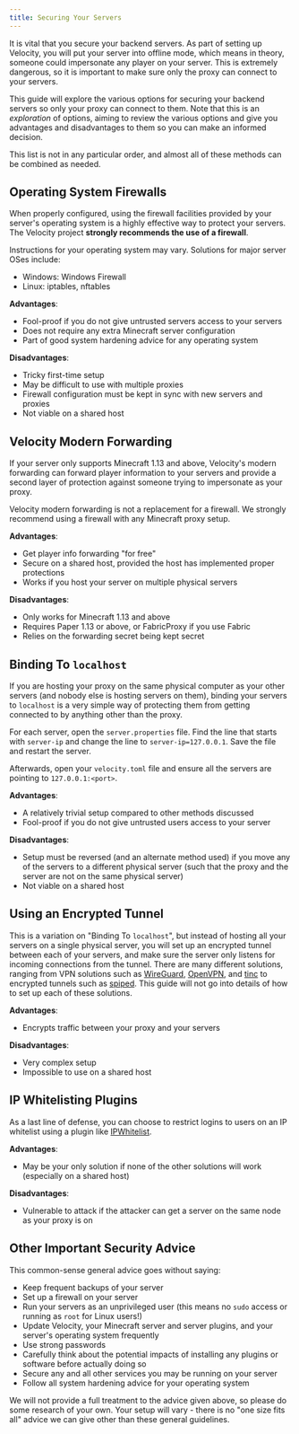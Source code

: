 ```yaml
---
title: Securing Your Servers
---
```


It is vital that you secure your backend servers. As part of setting up Velocity,
you will put your server into offline mode, which means in theory, someone could
impersonate any player on your server. This is extremely dangerous, so it is
important to make sure only the proxy can connect to your servers.

This guide will explore the various options for securing your backend servers so
only your proxy can connect to them. Note that this is an _exploration_ of options,
aiming to review the various options and give you advantages and disadvantages to
them so you can make an informed decision.

This list is not in any particular order, and almost all of these methods can be
combined as needed.

## Operating System Firewalls

When properly configured, using the firewall facilities provided by your server's
operating system is a highly effective way to protect your servers. The Velocity project
**strongly recommends the use of a firewall**.

Instructions for your operating system may vary. Solutions for major server OSes include:

* Windows: Windows Firewall
* Linux: iptables, nftables

**Advantages**:

* Fool-proof if you do not give untrusted servers access to your servers
* Does not require any extra Minecraft server configuration
* Part of good system hardening advice for any operating system

**Disadvantages**:

* Tricky first-time setup
* May be difficult to use with multiple proxies
* Firewall configuration must be kept in sync with new servers and proxies
* Not viable on a shared host

## Velocity Modern Forwarding

If your server only supports Minecraft 1.13 and above, Velocity's modern forwarding
can forward player information to your servers and provide a second layer of protection
against someone trying to impersonate as your proxy.

<Caution>
  Velocity modern forwarding is not a replacement for a firewall. We strongly recommend
  using a firewall with any Minecraft proxy setup.
</Caution>

**Advantages**:

* Get player info forwarding "for free"
* Secure on a shared host, provided the host has implemented proper protections
* Works if you host your server on multiple physical servers

**Disadvantages**:

* Only works for Minecraft 1.13 and above
* Requires Paper 1.13 or above, or FabricProxy if you use Fabric
* Relies on the forwarding secret being kept secret

## Binding To `localhost`

If you are hosting your proxy on the same physical computer as your other servers
(and nobody else is hosting servers on them), binding your servers to `localhost`
is a very simple way of protecting them from getting connected to by anything other
than the proxy.

For each server, open the `server.properties` file. Find the line that starts with
`server-ip` and change the line to `server-ip=127.0.0.1`. Save the file and restart
the server.

Afterwards, open your `velocity.toml` file and ensure all the servers are pointing to
`127.0.0.1:<port>`.

**Advantages**:

* A relatively trivial setup compared to other methods discussed
* Fool-proof if you do not give untrusted users access to your server

**Disadvantages**:

* Setup must be reversed (and an alternate method used) if you move any of the
  servers to a different physical server (such that the proxy and the server
  are not on the same physical server)
* Not viable on a shared host

## Using an Encrypted Tunnel

This is a variation on "Binding To `localhost`", but instead of hosting all your
servers on a single physical server, you will set up an encrypted tunnel between
each of your servers, and make sure the server only listens for incoming connections
from the tunnel. There are many different solutions, ranging from VPN solutions
such as [WireGuard](https://www.wireguard.com), [OpenVPN](https://openvpn.net/), and
[tinc](https://www.tinc-vpn.org/) to encrypted tunnels such as [spiped](https://www.tarsnap.com/spiped.html).
This guide will not go into details of how to set up each of these solutions.

**Advantages**:

* Encrypts traffic between your proxy and your servers

**Disadvantages**:

* Very complex setup
* Impossible to use on a shared host

## IP Whitelisting Plugins

As a last line of defense, you can choose to restrict logins to users on an IP whitelist
using a plugin like [IPWhitelist](https://www.spigotmc.org/resources/ipwhitelist.61/).

**Advantages**:

* May be your only solution if none of the other solutions will work
  (especially on a shared host)

**Disadvantages**:

* Vulnerable to attack if the attacker can get a server on the same
  node as your proxy is on

## Other Important Security Advice

This common-sense general advice goes without saying:

* Keep frequent backups of your server
* Set up a firewall on your server
* Run your servers as an unprivileged user (this means no `sudo` access or running as
  `root` for Linux users!)
* Update Velocity, your Minecraft server and server plugins, and your server's operating
  system frequently
* Use strong passwords
* Carefully think about the potential impacts of installing any plugins or software
  before actually doing so
* Secure any and all other services you may be running on your server
* Follow all system hardening advice for your operating system

We will not provide a full treatment to the advice given above, so please do some research
of your own. Your setup will vary - there is no "one size fits all" advice we can give
other than these general guidelines.

